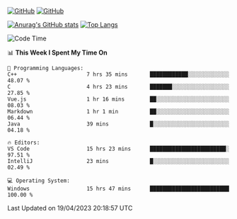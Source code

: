 [![GitHub](https://img.shields.io/github/followers/sharpxk?style=social)](https://github.com/sharpxk) [![GitHub](https://img.shields.io/github/stars/sharpxk?style=social)](https://github.com/sharpxk)

[![Anurag's GitHub stats](https://github-readme-stats-git-masterrstaa-rickstaa.vercel.app/api?username=sharpxk&hide=contribs,prs,issues&show_icons=true&theme=tokyonight)](https://github.com/anuraghazra/github-readme-stats)
[![Top Langs](https://github-readme-stats-git-masterrstaa-rickstaa.vercel.app/api/top-langs/?username=sharpxk&layout=compact&theme=tokyonight)](https://github.com/anuraghazra/github-readme-stats)

<!--START_SECTION:waka-->
![Code Time](http://img.shields.io/badge/Code%20Time-60%20hrs%2047%20mins-blue)

📊 **This Week I Spent My Time On** 

```text
💬 Programming Languages: 
C++                      7 hrs 35 mins       ████████████░░░░░░░░░░░░░   48.07 % 
C                        4 hrs 23 mins       ███████░░░░░░░░░░░░░░░░░░   27.85 % 
Vue.js                   1 hr 16 mins        ██░░░░░░░░░░░░░░░░░░░░░░░   08.03 % 
Markdown                 1 hr 1 min          ██░░░░░░░░░░░░░░░░░░░░░░░   06.44 % 
Java                     39 mins             █░░░░░░░░░░░░░░░░░░░░░░░░   04.18 % 

🔥 Editors: 
VS Code                  15 hrs 23 mins      ████████████████████████░   97.51 % 
IntelliJ                 23 mins             █░░░░░░░░░░░░░░░░░░░░░░░░   02.49 % 

💻 Operating System: 
Windows                  15 hrs 47 mins      █████████████████████████   100.00 % 
```


 Last Updated on 19/04/2023 20:18:57 UTC
<!--END_SECTION:waka-->
